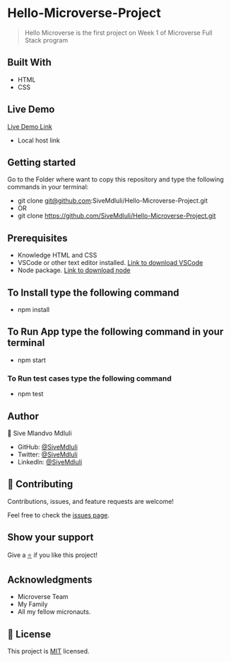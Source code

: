 # Hello-Microverse-Project

> Hello Microverse is the first project on Week 1 of Microverse Full Stack program

## Built With

- HTML
- CSS

## Live Demo

[Live Demo Link](http://127.0.0.1:5500/index.html)
- Local host link

## Getting started

Go to the Folder where want to copy this repository and type the following commands in your terminal:

- git clone git@github.com:SiveMdluli/Hello-Microverse-Project.git
- OR
- git clone https://github.com/SiveMdluli/Hello-Microverse-Project.git

## Prerequisites

- Knowledge HTML and CSS
- VSCode or other text editor installed. [Link to download VSCode](https://code.visualstudio.com/download)
- Node package. [Link to download node](https://nodejs.org/en/download/)

## To Install type the following command

- npm install

## To Run App type the following command in your terminal

  - npm start

### To Run test cases type the following command

  - npm test

## Author

👤 Sive Mlandvo Mdluli

- GitHub: [@SiveMdluli](https://github.com/sivemdluli)
- Twitter: [@SiveMdluli](https://twitter.com/sivemdluli1)
- LinkedIn: [@SiveMdluli](https://www.linkedin.com/in/sive-mdluli)

## 🤝 Contributing

Contributions, issues, and feature requests are welcome!

Feel free to check the [issues page](../../issues).

## Show your support

Give a [⭐️](../../stargazers) if you like this project!


## Acknowledgments
- Microverse Team
- My Family
- All my fellow micronauts.

## 📝 License

This project is [MIT](LICENSE) licensed.